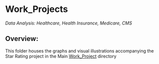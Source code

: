 # Work_Projects
_Data Analysis: Healthcare, Health Insurance, Medicare, CMS_
## Overview:
 This folder houses the graphs and visual illustrations accompanying the Star Rating project in the Main [Work_Project](https://github.com/mjada76/Work_Projects) directory
